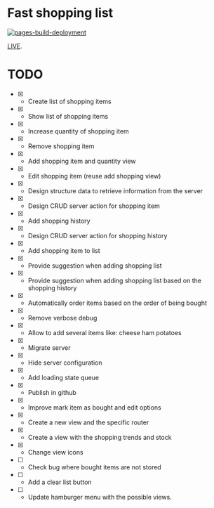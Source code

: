 # Fast shopping list

[![pages-build-deployment](https://github.com/JGEsteves89/fast-shopping-list/actions/workflows/pages/pages-build-deployment/badge.svg?branch=gh-pages)](https://github.com/JGEsteves89/fast-shopping-list/actions/workflows/pages/pages-build-deployment)

[LIVE](https://jgesteves89.github.io/fast-shopping-list/).

# TODO

-   [x] -   Create list of shopping items
-   [x] -   Show list of shopping items
-   [x] -   Increase quantity of shopping item
-   [x] -   Remove shopping item
-   [x] -   Add shopping item and quantity view
-   [x] -   Edit shopping item (reuse add shopping view)
-   [x] -   Design structure data to retrieve information from the server
-   [x] -   Design CRUD server action for shopping item
-   [x] -   Add shopping history
-   [x] -   Design CRUD server action for shopping history
-   [x] -   Add shopping item to list
-   [x] -   Provide suggestion when adding shopping list
-   [x] -   Provide suggestion when adding shopping list based on the shopping history
-   [x] -   Automatically order items based on the order of being bought
-   [x] -   Remove verbose debug
-   [x] -   Allow to add several items like: cheese ham potatoes
-   [x] -   Migrate server
-   [x] -   Hide server configuration
-   [x] -   Add loading state queue
-   [x] -   Publish in github
-   [x] -   Improve mark item as bought and edit options
-   [x] -   Create a new view and the specific router
-   [x] -   Create a view with the shopping trends and stock
-   [x] -   Change view icons
-   [ ] -   Check bug where bought items are not stored
-   [ ] -   Add a clear list button
-   [ ] -   Update hamburger menu with the possible views.
